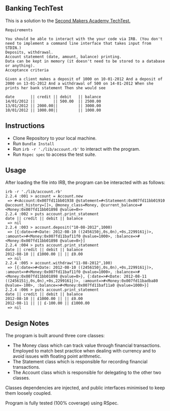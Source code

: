## Banking TechTest

This is a solution to the [Second Makers Academy TechTest.](https://github.com/makersacademy/course/blob/master/individual_challenges/bank_tech_test.md)

```
Requirements

You should be able to interact with the your code via IRB. (You don't need to implement a command line interface that takes input from STDIN.)
Deposits, withdrawal.
Account statement (date, amount, balance) printing.
Data can be kept in memory (it doesn't need to be stored to a database or anything).
Acceptance criteria

Given a client makes a deposit of 1000 on 10-01-2012 And a deposit of 2000 on 13-01-2012 And a withdrawal of 500 on 14-01-2012 When she prints her bank statement Then she would see

date       || credit || debit   || balance
14/01/2012 ||        || 500.00  || 2500.00
13/01/2012 || 2000.00||         || 3000.00
10/01/2012 || 1000.00||         || 1000.00
```

## Instructions

- Clone Repository to your local machine.
- Run `Bundle Install`
- Run `irb -r './lib/account.rb'` to interact with the program.
- Run `Rspec spec` to access the test suite.

## Usage

After loading the file into IRB, the program can be interacted with as follows:

```
irb -r './lib/account.rb'
2.2.4 :001 > account = Account.new
 => #<Account:0x007fd11bb01938 @statement=#<Statement:0x007fd11bb01910 @account_history=[]>, @money_class=Money, @current_balance=#<Money:0x007fd11bb01898 @value=0>>
2.2.4 :002 > puts account.print_statement
date || credit || debit || balance
 => nil
2.2.4 :003 > account.deposit("10-08-2012",1000)
 => [{:date=>#<Date: 2012-08-10 ((2456150j,0s,0n),+0s,2299161j)>, :amount=>#<Money:0x007fd11baf11f0 @value=1000>, :balance=>#<Money:0x007fd11bb01898 @value=0>}]
2.2.4 :004 > puts account.print_statement
date || credit || debit || balance
2012-08-10 || £1000.00 || || £0.00
 => nil
2.2.4 :005 > account.withdraw("11-08-2012",100)
 => [{:date=>#<Date: 2012-08-10 ((2456150j,0s,0n),+0s,2299161j)>, :amount=>#<Money:0x007fd11baf11f0 @value=1000>, :balance=>#<Money:0x007fd11bb01898 @value=0>}, {:date=>#<Date: 2012-08-11 ((2456151j,0s,0n),+0s,2299161j)>, :amount=>#<Money:0x007fd11badba80 @value=-100>, :balance=>#<Money:0x007fd11baf11a0 @value=1000>}]
2.2.4 :006 > puts account.print_statement
date || credit || debit || balance
2012-08-10 || £1000.00 || || £0.00
2012-08-11 || || £-100.00 || £1000.00
 => nil
```

## Design Notes

The program is built around three core classes:

- The Money class which can track value through financial transactions. Employed to match best practice when dealing with currency and to avoid issues with floating point arithmetic.
- The Statement class which is responsible for recording financial transactions.
- The Account class which is responsible for delegating to the other two classes.

Classes dependencies are injected, and public interfaces minimised to keep them loosely coupled.

Program is fully tested (100% coverage) using RSpec.

